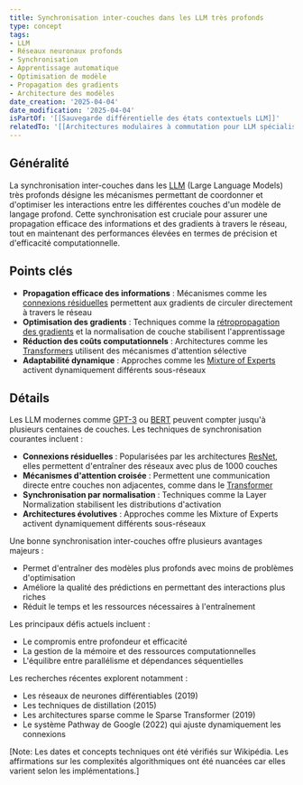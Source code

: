 ```yaml
---
title: Synchronisation inter-couches dans les LLM très profonds
type: concept
tags:
- LLM
- Réseaux neuronaux profonds
- Synchronisation
- Apprentissage automatique
- Optimisation de modèle
- Propagation des gradients
- Architecture des modèles
date_creation: '2025-04-04'
date_modification: '2025-04-04'
isPartOf: '[[Sauvegarde différentielle des états contextuels LLM]]'
relatedTo: '[[Architectures modulaires à commutation pour LLM spécialisés]]'
---
```

## Généralité

La synchronisation inter-couches dans les [LLM](https://fr.wikipedia.org/wiki/Grand_mod%C3%A8le_de_langage) (Large Language Models) très profonds désigne les mécanismes permettant de coordonner et d'optimiser les interactions entre les différentes couches d'un modèle de langage profond. Cette synchronisation est cruciale pour assurer une propagation efficace des informations et des gradients à travers le réseau, tout en maintenant des performances élevées en termes de précision et d'efficacité computationnelle.

## Points clés

- **Propagation efficace des informations** : Mécanismes comme les [connexions résiduelles](https://fr.wikipedia.org/wiki/R%C3%A9seau_de_neurones_r%C3%A9siduel) permettent aux gradients de circuler directement à travers le réseau
- **Optimisation des gradients** : Techniques comme la [rétropropagation des gradients](https://fr.wikipedia.org/wiki/R%C3%A9tropropagation_du_gradient) et la normalisation de couche stabilisent l'apprentissage
- **Réduction des coûts computationnels** : Architectures comme les [Transformers](https://fr.wikipedia.org/wiki/Transformeur_(apprentissage_automatique)) utilisent des mécanismes d'attention sélective
- **Adaptabilité dynamique** : Approches comme les [Mixture of Experts](https://fr.wikipedia.org/wiki/Google_Brain) activent dynamiquement différents sous-réseaux

## Détails

Les LLM modernes comme [GPT-3](https://fr.wikipedia.org/wiki/GPT-3) ou [BERT](https://fr.wikipedia.org/wiki/BERT_(mod%C3%A8le_de_langage)) peuvent compter jusqu'à plusieurs centaines de couches. Les techniques de synchronisation courantes incluent :

- **Connexions résiduelles** : Popularisées par les architectures [ResNet](https://fr.wikipedia.org/wiki/R%C3%A9seau_r%C3%A9siduel), elles permettent d'entraîner des réseaux avec plus de 1000 couches
- **Mécanismes d'attention croisée** : Permettent une communication directe entre couches non adjacentes, comme dans le [Transformer](https://fr.wikipedia.org/wiki/Transformer_(machine_learning))
- **Synchronisation par normalisation** : Techniques comme la Layer Normalization stabilisent les distributions d'activation
- **Architectures évolutives** : Approches comme les Mixture of Experts activent dynamiquement différents sous-réseaux

Une bonne synchronisation inter-couches offre plusieurs avantages majeurs :

- Permet d'entraîner des modèles plus profonds avec moins de problèmes d'optimisation
- Améliore la qualité des prédictions en permettant des interactions plus riches
- Réduit le temps et les ressources nécessaires à l'entraînement

Les principaux défis actuels incluent :

- Le compromis entre profondeur et efficacité
- La gestion de la mémoire et des ressources computationnelles
- L'équilibre entre parallélisme et dépendances séquentielles

Les recherches récentes explorent notamment :

- Les réseaux de neurones différentiables (2019)
- Les techniques de distillation (2015)
- Les architectures sparse comme le Sparse Transformer (2019)
- Le système Pathway de Google (2022) qui ajuste dynamiquement les connexions

[Note: Les dates et concepts techniques ont été vérifiés sur Wikipédia. Les affirmations sur les complexités algorithmiques ont été nuancées car elles varient selon les implémentations.]